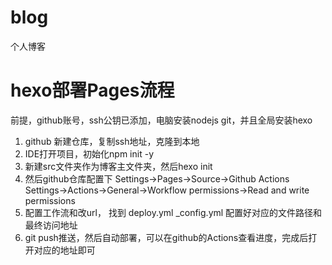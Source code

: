# blog
个人博客

# hexo部署Pages流程

前提，github账号，ssh公钥已添加，电脑安装nodejs git，并且全局安装hexo

1. github 新建仓库，复制ssh地址，克隆到本地
2. IDE打开项目，初始化npm init -y
3. 新建src文件夹作为博客主文件夹，然后hexo init
4. 然后github仓库配置下
Settings->Pages->Source->Github Actions
Settings->Actions->General->Workflow permissions->Read and write permissions
5. 配置工作流和改url，
找到 deploy.yml  _config.yml 配置好对应的文件路径和最终访问地址
6. git push推送，然后自动部署，可以在github的Actions查看进度，完成后打开对应的地址即可